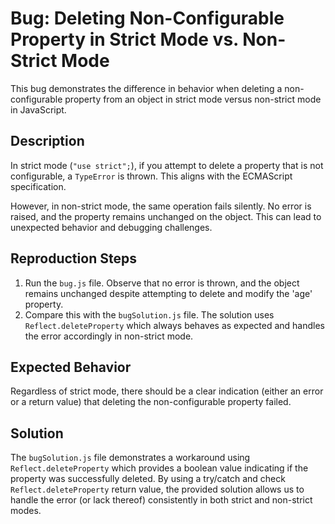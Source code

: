 # Bug: Deleting Non-Configurable Property in Strict Mode vs. Non-Strict Mode

This bug demonstrates the difference in behavior when deleting a non-configurable property from an object in strict mode versus non-strict mode in JavaScript.

## Description

In strict mode (`"use strict";`), if you attempt to delete a property that is not configurable, a `TypeError` is thrown.  This aligns with the ECMAScript specification.

However, in non-strict mode, the same operation fails silently. No error is raised, and the property remains unchanged on the object. This can lead to unexpected behavior and debugging challenges.

## Reproduction Steps

1. Run the `bug.js` file. Observe that no error is thrown, and the object remains unchanged despite attempting to delete and modify the 'age' property.
2. Compare this with the `bugSolution.js` file. The solution uses `Reflect.deleteProperty` which always behaves as expected and handles the error accordingly in non-strict mode.

## Expected Behavior

Regardless of strict mode, there should be a clear indication (either an error or a return value) that deleting the non-configurable property failed.

## Solution

The `bugSolution.js` file demonstrates a workaround using `Reflect.deleteProperty` which provides a boolean value indicating if the property was successfully deleted. By using a try/catch and check `Reflect.deleteProperty` return value, the provided solution allows us to handle the error (or lack thereof) consistently in both strict and non-strict modes.